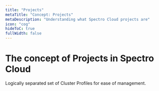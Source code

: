 ```yaml
---
title: "Projects"
metaTitle: "Concept: Projects"
metaDescription: "Understanding what Spectro Cloud projects are"
icon: "cog"
hideToC: true
fullWidth: false
---
```


# The concept of Projects in Spectro Cloud

Logically separated set of Cluster Profiles for ease of management.

